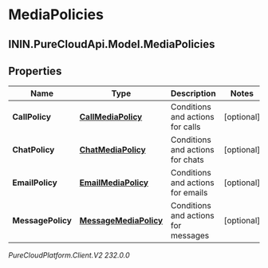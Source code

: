 # MediaPolicies

## ININ.PureCloudApi.Model.MediaPolicies

## Properties

|Name | Type | Description | Notes|
|------------ | ------------- | ------------- | -------------|
| **CallPolicy** | [**CallMediaPolicy**](CallMediaPolicy) | Conditions and actions for calls | [optional] |
| **ChatPolicy** | [**ChatMediaPolicy**](ChatMediaPolicy) | Conditions and actions for chats | [optional] |
| **EmailPolicy** | [**EmailMediaPolicy**](EmailMediaPolicy) | Conditions and actions for emails | [optional] |
| **MessagePolicy** | [**MessageMediaPolicy**](MessageMediaPolicy) | Conditions and actions for messages | [optional] |



_PureCloudPlatform.Client.V2 232.0.0_
